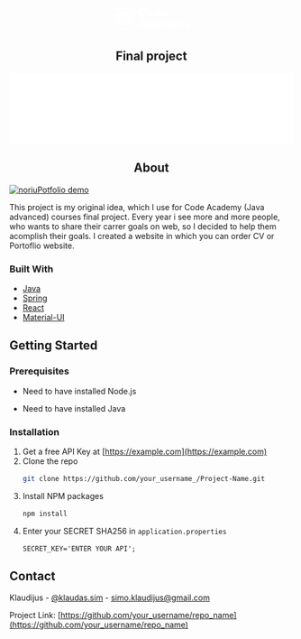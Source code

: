 <p align="center">
  <svg xmlns="http://www.w3.org/2000/svg" xmlns:xlink="http://www.w3.org/1999/xlink" width="137" height="42">
    <defs>
        <path id="a" d="M.413.264h10.785v15.271H.413z"/>
        <path id="c" d="M.058.076h10.744v14.498H.058z"/>
        <path id="e" d="M0 .264h37.16V40.39H0z"/>
    </defs>
    <g fill="none" fill-rule="evenodd">
        <path fill="#ffffff"
              d="M53.645 16.328c3.748 0 6.214-2.265 6.635-6.054h-3.308c-.246 1.596-1.177 3.1-2.9 3.303-1.478.174-2.776-.571-3.41-1.908-.37-.778-.516-1.65-.555-2.504-.042-.922.026-1.871.301-2.756.432-1.39 1.46-2.475 2.966-2.58.859-.06 1.717.181 2.363.762.717.643 1.089 1.582 1.235 2.516h3.308c-.249-2.227-1.35-4.326-3.426-5.333-1.981-.961-4.595-.922-6.587-.009-1.94.889-3.128 2.7-3.549 4.75-.455 2.219-.28 4.822.914 6.793 1.101 1.82 3.033 2.79 5.112 2.98.3.027.6.04.9.04m13.104-2.626c-1.052 0-1.774-.707-2.004-1.702-.229-.992-.157-2.326.604-3.088.647-.65 1.799-.728 2.549-.21.893.614 1.04 1.885.927 2.877-.133 1.157-.832 2.123-2.076 2.123m0-7.938c-1.167 0-2.37.227-3.365.865-.89.57-1.524 1.443-1.844 2.446-.664 2.082-.274 4.78 1.538 6.17.912.7 2.06 1.007 3.194 1.07 1.182.066 2.422-.089 3.481-.647 2.093-1.103 2.742-3.585 2.377-5.792-.172-1.048-.628-2.046-1.413-2.775-.819-.76-1.902-1.15-2.998-1.282a8.264 8.264 0 00-.97-.055"/>
        <g transform="translate(72.872 .792)">
            <mask id="b" fill="#fff">
                <use xlink:href="#a"/>
            </mask>
            <path fill="#ffffff"
                  d="M5.927 12.91c-.992 0-1.713-.633-1.97-1.572-.268-.972-.218-2.288.456-3.095.59-.706 1.707-.877 2.493-.402.926.56 1.18 1.785 1.088 2.787-.105 1.149-.799 2.282-2.067 2.282zm1.944-4.15h-.04c0-.9-.189-1.842-.746-2.571-.497-.65-1.24-1.032-2.04-1.16-.821-.133-1.701-.052-2.445.338-.69.362-1.208.965-1.548 1.657C.619 7.904.454 8.9.42 9.871c-.035 1.029.057 2.088.403 3.063.266.746.697 1.446 1.336 1.927.637.48 1.424.685 2.215.674.936-.013 1.877-.306 2.528-1.007.691-.746.929-1.789.929-2.781h.04v3.588h3.327V.265H7.871V8.76z"
                  mask="url(#b)"/>
        </g>
        <path fill="#ffffff"
              d="M88.84 10.434c.11-1.1.705-2.187 1.933-2.204 1.25-.018 1.81 1.108 1.935 2.204H88.84zm1.965-4.67c-1.521 0-3.086.453-4.086 1.66-1.011 1.222-1.25 2.933-1.081 4.466.163 1.487.843 2.896 2.152 3.69 1.384.839 3.235.937 4.772.535 1.785-.466 3.086-1.82 3.374-3.656h-3.208c-.271 1.064-1.428 1.599-2.457 1.314-1.04-.287-1.401-1.409-1.451-2.377h7.116v-.36c0-3.328-1.904-5.272-5.131-5.272zM50.898 30.755l2.185-8.459h.04l2.185 8.459h-4.41zm-.741-8.74l-4.31 14.834h3.468l.902-3.448h5.773l.882 3.448h3.668l-4.27-14.834h-6.113zm16.112 12.408c-1.574 0-2.113-1.516-2.06-2.867.025-.683.192-1.422.686-1.925.45-.458 1.122-.616 1.744-.509.836.144 1.357.824 1.554 1.613h3.268c-.134-1.05-.54-2.07-1.289-2.83-.731-.744-1.716-1.166-2.735-1.33-2.046-.33-4.466.143-5.715 1.935-.589.846-.85 1.871-.897 2.89-.049 1.058.102 2.154.59 3.105.994 1.942 3.169 2.633 5.231 2.536 1.19-.057 2.394-.403 3.305-1.199.898-.786 1.382-1.913 1.53-3.082h-3.268c-.26 1.062-.942 1.663-1.944 1.663m11.67 0c-.992 0-1.713-.632-1.971-1.57-.267-.974-.217-2.289.458-3.096.59-.707 1.706-.877 2.492-.402.926.559 1.18 1.785 1.088 2.787-.105 1.148-.8 2.281-2.067 2.281zm1.944-4.149h-.04c0-.9-.189-1.842-.746-2.572-.497-.65-1.24-1.031-2.04-1.16-.82-.132-1.701-.052-2.445.339-.689.361-1.208.965-1.548 1.657-.433.88-.597 1.875-.631 2.847-.036 1.028.056 2.088.403 3.063.265.745.696 1.446 1.335 1.926.638.48 1.424.686 2.215.675.936-.013 1.878-.306 2.528-1.007.691-.746.93-1.789.93-2.781h.04v3.588h3.327V26.686h-3.328v3.588zm10.434 4.149c-.992 0-1.714-.632-1.97-1.57-.269-.974-.218-2.289.456-3.096.59-.707 1.706-.877 2.493-.402.926.559 1.18 1.785 1.088 2.787-.105 1.148-.8 2.281-2.067 2.281zm1.944-4.149h-.04c0-.9-.189-1.842-.746-2.572-.498-.65-1.24-1.031-2.04-1.16-.821-.132-1.701-.052-2.446.339-.688.361-1.207.965-1.547 1.657-.433.88-.598 1.875-.632 2.847-.035 1.028.057 2.088.403 3.063.266.745.697 1.446 1.336 1.926.637.48 1.424.686 2.215.675.936-.013 1.877-.306 2.527-1.007.692-.746.93-1.789.93-2.781h.04v3.588h3.327V22.015h-3.327v8.26zm8.096.882c.11-1.1.705-2.187 1.933-2.204 1.25-.018 1.81 1.107 1.936 2.204h-3.869zm1.965-4.67c-1.52 0-3.085.452-4.085 1.66-1.012 1.221-1.25 2.932-1.082 4.466.163 1.487.844 2.896 2.152 3.69 1.384.838 3.235.937 4.773.535 1.785-.467 3.085-1.82 3.373-3.656h-3.207c-.272 1.064-1.428 1.598-2.458 1.314-1.04-.287-1.4-1.41-1.45-2.377h7.115v-.36c0-3.328-1.904-5.273-5.131-5.273zm19.562-.001c-1.924 0-3.047 1.424-3.047 3.81h-.04c0-1.469-.544-3.041-2.025-3.596-1.317-.493-2.964-.174-3.78 1.025-.51.747-.67 1.682-.67 2.57h-.04v-3.608h-3.327v10.163h3.327v-5.553c0-.941.35-2.03 1.413-2.186.444-.065.937.021 1.278.33.377.34.496.866.496 1.355v6.054h3.328v-5.553c0-.941.35-2.03 1.412-2.186.443-.064.934.02 1.27.33.373.341.485.87.485 1.355v6.054h3.328v-6.214c0-2.606-1.264-4.15-3.408-4.15"/>
        <g transform="translate(126.173 26.61)">
            <mask id="d" fill="#fff">
                <use xlink:href="#c"/>
            </mask>
            <path fill="#ffffff"
                  d="M7.254.076L5.45 10.019h-.04L3.606.076H.058l2.265 10.163h2.706l-.954 4.336h3.548L10.803.076z"
                  mask="url(#d)"/>
        </g>
        <g transform="translate(0 .792)">
            <mask id="f" fill="#fff">
                <use xlink:href="#e"/>
            </mask>
            <path fill="#ffffff"
                  d="M35.513 21.812c0 3.496-1.1 6.945-3.126 9.793a17.094 17.094 0 01-7.985 6.11 17.011 17.011 0 01-10.442.39 17.053 17.053 0 01-8.433-5.518 16.966 16.966 0 01-3.83-9.457 17.55 17.55 0 01-.05-1.318v-19.9h33.866v19.9zM0 .264v21.548c0 3.849 1.215 7.645 3.453 10.777a18.745 18.745 0 008.745 6.674 18.664 18.664 0 0011.429.433 18.705 18.705 0 009.285-6.072 18.605 18.605 0 004.248-11.812V.264H0z"
                  mask="url(#f)"/>
        </g>
        <path fill="#ffffff"
              d="M24.974 25.46h-1.601v3.198h3.197V27a1.597 1.597 0 01-1.596-1.54m-12.759 0h-1.601v3.198h3.197V27a1.598 1.598 0 01-1.596-1.54"/>
        <path fill="#ffffff"
              d="M8.899 19.05a3.22 3.22 0 011.967-2.941 3.273 3.273 0 013.746.918 4.964 4.964 0 003.97 2.008c1.563 0 3.06-.763 3.982-2.026a3.271 3.271 0 013.771-.882 3.22 3.22 0 011.927 2.92v1.647c.01.804.322 1.531.82 2.088l-.034.034a3.312 3.312 0 00-1.856-.568h-4.449c-.871 0-1.664.335-2.257.883v-.004a2.491 2.491 0 00-1.904-.886h-.002a2.51 2.51 0 00-1.905.886v.004a3.319 3.319 0 00-2.257-.883h-4.45c-.688 0-1.325.211-1.856.568l-.034-.033a3.18 3.18 0 00.82-2.131V19.05zm19.958 9.615c0 .85-.69 1.539-1.54 1.539h-4.573c-.92 0-1.664-.745-1.664-1.664v-2.964c0-.92.745-1.664 1.664-1.664h4.45c.918 0 1.663.745 1.663 1.664v3.089zm-12.776-.125c0 .92-.745 1.664-1.663 1.664H9.843a1.54 1.54 0 01-1.54-1.54v-3.088c0-.92.746-1.664 1.665-1.664h4.45c.918 0 1.663.745 1.663 1.664v2.964zM7.47 23.316l.034.034a3.306 3.306 0 00-.864 2.226v3.089a3.202 3.202 0 003.203 3.203h4.575a3.328 3.328 0 003.327-3.328v-2.008h.005v-1.766c0-1.111 1.66-1.111 1.66 0v1.766h.005v2.008a3.328 3.328 0 003.328 3.328h4.574a3.202 3.202 0 003.203-3.203v-3.09c0-.857-.33-1.634-.863-2.224l.035-.035c.508.34 1.116.54 1.773.54h.033V19.05c0-.304-.012-.605-.033-.903v-5.505h-3.261V9.451h-3.18V7.94l-.012-.007v-1.7h-6.407v.001a12.915 12.915 0 00-12.14 8.358 12.766 12.766 0 00-.802 4.457v4.805h.032c.657 0 1.267-.2 1.775-.539z"/>
    </g>
    </svg>
    <h2 style="text-align: center">Final project</h2>
</p>

<span style="display: flex; justify-content: center">![logo](api/public/images/logo.png)</span>

<h2 align="center">About</h2>

[![noriuPotfolio demo](https://www.youtube.com/watch?v=TcaE10gB-DQ)](https://www.youtube.com/watch?v=TcaE10gB-DQ)

This project is my original idea, which I use for Code Academy (Java advanced) courses final project. 
Every year i see more and more people, who wants to share their carrer goals on web, so I decided to help them acomplish their goals. 
I created a website in which you can order CV or Portoflio website.

### Built With

* [Java](https://www.java.com/en/)
* [Spring](https://spring.io/)
* [React](https://reactjs.org/)
* [Material-UI](https://material-ui.com/)

## Getting Started

### Prerequisites

* Need to have installed Node.js

* Need to have installed Java

### Installation

1. Get a free API Key at [https://example.com](https://example.com)
2. Clone the repo
   ```sh
   git clone https://github.com/your_username_/Project-Name.git
   ```
3. Install NPM packages
   ```sh
   npm install
   ```
4. Enter your SECRET SHA256 in `application.properties`
   ```properties
   SECRET_KEY='ENTER YOUR API';
   ```

<!-- CONTACT -->
## Contact

Klaudijus - [@klaudas.sim](https://www.instagram.com/klaudas.sim/) - simo.klaudijus@gmail.com

Project Link: [https://github.com/your_username/repo_name](https://github.com/your_username/repo_name)

